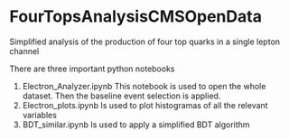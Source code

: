 # FourTopsAnalysisCMSOpenData
Simplified analysis of the production of four top quarks in a single lepton channel

There are three important python notebooks

1. Electron_Analyzer.ipynb
   This notebook is used to open the whole dataset. Then the baseline event selection is applied.
2. Electron_plots.ipynb
   Is used to plot histogramas of all the relevant variables
3. BDT_similar.ipynb
   Is used to apply a simplified BDT algorithm
